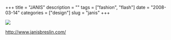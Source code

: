 +++
title = "JANIS"
description = ""
tags = ["fashion", "flash"]
date = "2008-03-14"
categories = ["design"]
slug = "janis"
+++


 

  <div id="screens-thumbs" class="clearfix">
    <div class="txt-center" id="design-submission"><a href="http://www.janisbreslin.com/"><img id='bluga-thumbnail-806' class='bluga-thumbnail large' src='//media.konigi.com/bluga/
wt47f278fe399f8_0.jpg'/></a></div>  
  </div>   
<p><a href="http://www.janisbreslin.com/">http://www.janisbreslin.com/</a></p>




